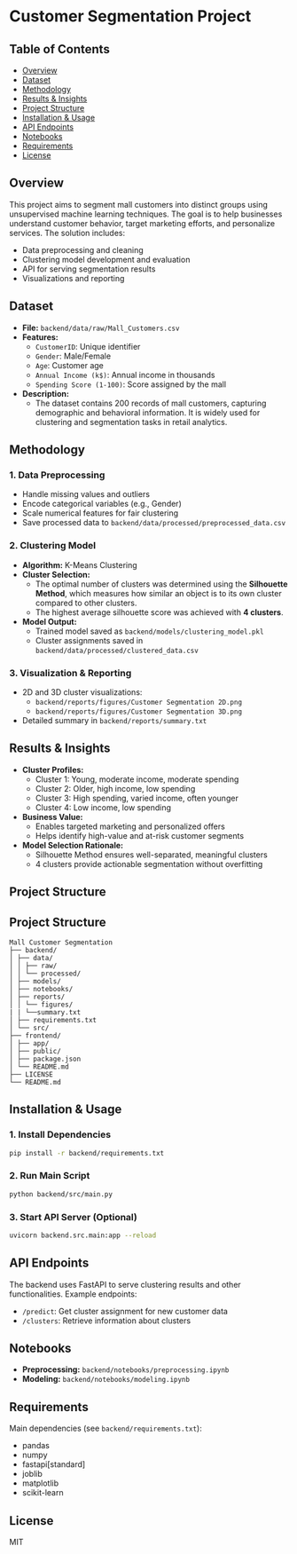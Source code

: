 # Customer Segmentation Project

## Table of Contents

- [Overview](#overview)
- [Dataset](#dataset)
- [Methodology](#methodology)
- [Results & Insights](#results--insights)
- [Project Structure](#project-structure)
- [Installation & Usage](#installation--usage)
- [API Endpoints](#api-endpoints)
- [Notebooks](#notebooks)
- [Requirements](#requirements)
- [License](#license)

## Overview

This project aims to segment mall customers into distinct groups using unsupervised machine learning techniques. The goal is to help businesses understand customer behavior, target marketing efforts, and personalize services. The solution includes:

- Data preprocessing and cleaning
- Clustering model development and evaluation
- API for serving segmentation results
- Visualizations and reporting

## Dataset

- **File:** `backend/data/raw/Mall_Customers.csv`
- **Features:**
  - `CustomerID`: Unique identifier
  - `Gender`: Male/Female
  - `Age`: Customer age
  - `Annual Income (k$)`: Annual income in thousands
  - `Spending Score (1-100)`: Score assigned by the mall
- **Description:**
  - The dataset contains 200 records of mall customers, capturing demographic and behavioral information. It is widely used for clustering and segmentation tasks in retail analytics.

## Methodology

### 1. Data Preprocessing

- Handle missing values and outliers
- Encode categorical variables (e.g., Gender)
- Scale numerical features for fair clustering
- Save processed data to `backend/data/processed/preprocessed_data.csv`

### 2. Clustering Model

- **Algorithm:** K-Means Clustering
- **Cluster Selection:**
  - The optimal number of clusters was determined using the **Silhouette Method**, which measures how similar an object is to its own cluster compared to other clusters.
  - The highest average silhouette score was achieved with **4 clusters**.
- **Model Output:**
  - Trained model saved as `backend/models/clustering_model.pkl`
  - Cluster assignments saved in `backend/data/processed/clustered_data.csv`

### 3. Visualization & Reporting

- 2D and 3D cluster visualizations:
  - `backend/reports/figures/Customer Segmentation 2D.png`
  - `backend/reports/figures/Customer Segmentation 3D.png`
- Detailed summary in `backend/reports/summary.txt`

## Results & Insights

- **Cluster Profiles:**
  - Cluster 1: Young, moderate income, moderate spending
  - Cluster 2: Older, high income, low spending
  - Cluster 3: High spending, varied income, often younger
  - Cluster 4: Low income, low spending
- **Business Value:**
  - Enables targeted marketing and personalized offers
  - Helps identify high-value and at-risk customer segments
- **Model Selection Rationale:**
  - Silhouette Method ensures well-separated, meaningful clusters
  - 4 clusters provide actionable segmentation without overfitting

## Project Structure

## Project Structure
```
Mall Customer Segmentation
├── backend/
│ ├── data/
│ │ ├── raw/
│ │ └── processed/
│ ├── models/
│ ├── notebooks/
│ ├── reports/
│ │ └── figures/
| | └──summary.txt 
│ ├── requirements.txt
│ └── src/
├── frontend/
│ ├── app/
│ ├── public/
│ ├── package.json
│ └── README.md
├── LICENSE
└── README.md
```
## Installation & Usage

### 1. Install Dependencies

```bash
pip install -r backend/requirements.txt
```

### 2. Run Main Script

```bash
python backend/src/main.py
```

### 3. Start API Server (Optional)

```bash
uvicorn backend.src.main:app --reload
```

## API Endpoints

The backend uses FastAPI to serve clustering results and other functionalities. Example endpoints:

- `/predict`: Get cluster assignment for new customer data
- `/clusters`: Retrieve information about clusters

## Notebooks

- **Preprocessing:** `backend/notebooks/preprocessing.ipynb`
- **Modeling:** `backend/notebooks/modeling.ipynb`

## Requirements

Main dependencies (see `backend/requirements.txt`):

- pandas
- numpy
- fastapi[standard]
- joblib
- matplotlib
- scikit-learn

## License

MIT
